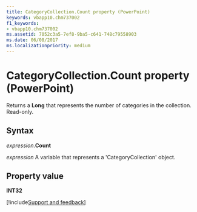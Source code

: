```yaml
---
title: CategoryCollection.Count property (PowerPoint)
keywords: vbapp10.chm737002
f1_keywords:
- vbapp10.chm737002
ms.assetid: 7052c3a5-7ef8-9ba5-c641-748c79558903
ms.date: 06/08/2017
ms.localizationpriority: medium
---
```



# CategoryCollection.Count property (PowerPoint)

Returns a **Long** that represents the number of categories in the collection. Read-only.


## Syntax

_expression_.**Count**

_expression_ A variable that represents a 'CategoryCollection' object.


## Property value

 **INT32**

[!include[Support and feedback](~/includes/feedback-boilerplate.md)]